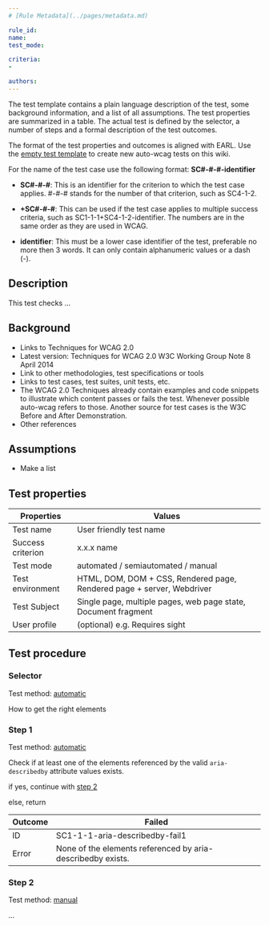 ```yaml
---
# [Rule Metadata](../pages/metadata.md)

rule_id: 
name: 
test_mode: 

criteria:
- 

authors:
---
```


The test template contains a plain language description of the test, some background information, and a list of all assumptions. The test properties are summarized in a table. The actual test is defined by the selector, a number of steps and a formal description of the test outcomes.

The format of the test properties and outcomes is aligned with EARL.
Use the [empty test template](rule-template-empty.md) to create new auto-wcag tests on this wiki.

For the name of the test case use the following format: **SC#-#-#-identifier**

- **SC#-#-#**: This is an identifier for the criterion to which the test case applies. #-#-# stands for the number of that criterion, such as SC4-1-2.

- **+SC#-#-#**: This can be used if the test case applies to multiple success criteria, such as SC1-1-1+SC4-1-2-identifier. The numbers are in the same order as they are used in WCAG.

- **identifier**: This must be a lower case identifier of the test, preferable no more then 3 words. It can only contain alphanumeric values or a dash (-).

## Description

This test checks ...

## Background

- Links to Techniques for WCAG 2.0
- Latest version: Techniques for WCAG 2.0 W3C Working Group Note 8 April 2014
- Link to other methodologies, test specifications or tools
- Links to test cases, test suites, unit tests, etc.
- The WCAG 2.0 Techniques already contain examples and code snippets to illustrate which content passes or fails the test. Whenever possible auto-wcag refers to those. Another source for test cases is the W3C Before and After Demonstration.
- Other references

## Assumptions

- Make a list

## Test properties

| Properties        | Values
|-------------------|-----------
| Test name         | User friendly test name
| Success criterion | x.x.x name
| Test mode         | automated / semiautomated / manual
| Test environment  | HTML, DOM, DOM + CSS, Rendered page, Rendered page + server, Webdriver
| Test Subject      | Single page, multiple pages, web page state, Document fragment
| User profile      | (optional) e.g. Requires sight

## Test procedure

### Selector

Test method: [automatic][AUTO]

How to get the right elements

### Step 1

Test method: [automatic][AUTO]

Check if at least one of the elements referenced by the valid `aria-describedby` attribute values exists.

if yes, continue with [step 2](#step-2)

else, return

| Outcome  | Failed
|----------|-----
| ID       | SC1-1-1-aria-describedby-fail1
| Error    | None of the elements referenced by aria-describedby exists.

### Step 2

Test method: [manual][MANUAL]

...

[AUTO]: ../pages/test-modes.html#automatic
[MANUAL]: ../pages/test-modes.html#manual